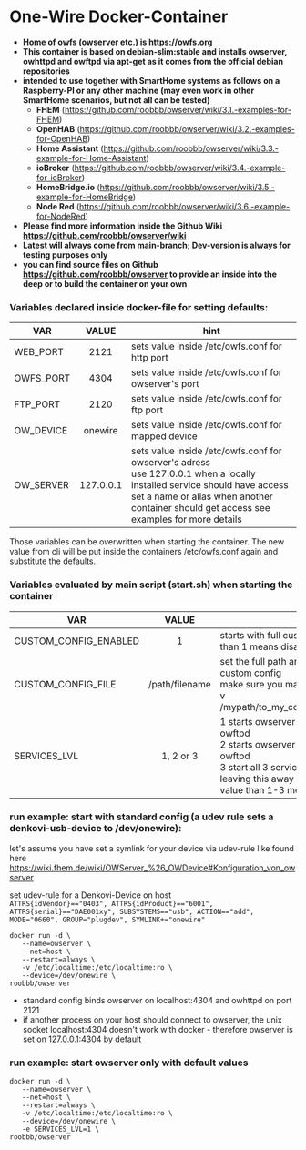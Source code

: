 # One-Wire Docker-Container

+ **Home of owfs (owserver etc.) is https://owfs.org**
+ **This container is based on debian-slim:stable and installs owserver, owhttpd and owftpd via apt-get as it comes from the official debian repositories**
+ **intended to use together with SmartHome systems as follows on a Raspberry-PI or any other machine (may even work in other SmartHome scenarios, but not all can be tested)**
  - **FHEM** (https://github.com/roobbb/owserver/wiki/3.1.-examples-for-FHEM)
  - **OpenHAB** (https://github.com/roobbb/owserver/wiki/3.2.-examples-for-OpenHAB)
  - **Home Assistant** (https://github.com/roobbb/owserver/wiki/3.3.-example-for-Home-Assistant)
  - **ioBroker** (https://github.com/roobbb/owserver/wiki/3.4.-example-for-ioBroker)
  - **HomeBridge.io** (https://github.com/roobbb/owserver/wiki/3.5.-example-for-HomeBridge)
  - **Node Red** (https://github.com/roobbb/owserver/wiki/3.6.-example-for-NodeRed)
+ **Please find more information inside the Github Wiki https://github.com/roobbb/owserver/wiki**
+ **Latest will always come from main-branch; Dev-version is always for testing purposes only**
+ **you can find source files on Github https://github.com/roobbb/owserver to provide an inside into the deep or to build the container on your own**

### Variables declared inside docker-file for setting defaults:

|VAR               |VALUE   |hint                                                                                     |
|------------------|:----------:|--------------------------------------------------------------------------|
|WEB_PORT   |2121     |sets value inside /etc/owfs.conf for http port             | 
|OWFS_PORT|4304      |sets value  inside /etc/owfs.conf for owserver's port|
|FTP_PORT    |2120      |sets value inside /etc/owfs.conf for ftp port                |
|OW_DEVICE |onewire|sets value inside /etc/owfs.conf for mapped device  |
|OW_SERVER|127.0.0.1|sets value inside /etc/owfs.conf for owserver's adress<br>use 127.0.0.1 when a locally installed service should have access<br>set a name or alias when another container should get access see examples for more details|

Those variables can be overwritten when starting the container. The new value from cli will be put inside the containers /etc/owfs.conf again and substitute the defaults.

### Variables evaluated by main script (start.sh) when starting the container

|VAR               |VALUE   |hint                                                                                     |
|------------------|:----------:|--------------------------------------------------------------------------|
|CUSTOM_CONFIG_ENABLED|1                         |starts with full custom config file, other than 1 means disabled| 
|CUSTOM_CONFIG_FILE          |/path/filename|set the full path and filename of the custom config <br> make sure you mapped it in there (e.g. -v /mypath/to_my_config:/root/.local/share)|
|SERVICES_LVL|1, 2 or 3| 1 starts owserver only, no owhttpd or owftpd<br>2 starts owserver and owhttpd, no owftpd<br>3 start all 3 services<br>leaving this away or giving any other value than 1-3 means use the default: 3|

### run example: start with standard config (a udev rule sets a denkovi-usb-device to /dev/onewire):

let's assume you have set a symlink for your device via udev-rule like found here https://wiki.fhem.de/wiki/OWServer_%26_OWDevice#Konfiguration_von_owserver

set udev-rule for a Denkovi-Device on host \
`ATTRS{idVendor}=="0403", ATTRS{idProduct}=="6001", ATTRS{serial}=="DAE001xy", SUBSYSTEMS=="usb", ACTION=="add", MODE="0660", GROUP="plugdev", SYMLINK+="onewire"`


    docker run -d \
       --name=owserver \
       --net=host \
       --restart=always \
       -v /etc/localtime:/etc/localtime:ro \
       --device=/dev/onewire \
    roobbb/owserver

+ standard config binds owserver on localhost:4304 and owhttpd on port 2121
+ if another process on your host should connect to owserver, the unix socket localhost:4304 doesn't work with docker - therefore owserver is set on 127.0.0.1:4304 by default

### run example: start owserver only with default values 

    docker run -d \
       --name=owserver \
       --net=host \
       --restart=always \
       -v /etc/localtime:/etc/localtime:ro \
       --device=/dev/onewire \
       -e SERVICES_LVL=1 \
    roobbb/owserver
